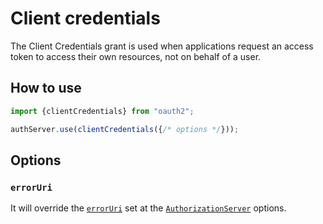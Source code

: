 # Client credentials

The Client Credentials grant is used when applications request an access token to access their
own resources, not on behalf of a user.

## How to use
```javascript
import {clientCredentials} from "oauth2";

authServer.use(clientCredentials({/* options */}));
```

## Options

### `errorUri`
It will override the [`errorUri`](../authorizationServer/authorization_server.md#erroruri)
set at the
[`AuthorizationServer`](../authorizationServer/authorization_server.md) options.